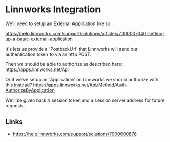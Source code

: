 # Linnworks Integration

We'll need to setup an External Application like so:

https://help.linnworks.com/support/solutions/articles/7000007340-setting-up-a-basic-external-application

It's lets us provide a 'PostbackUrl' that Linnworks will send our authentication token to via an http POST.

Then we should be able to authorize as described here: https://apps.linnworks.net/Api

Or if we've setup an 'Application' on Linnworks we should authorize with this instead? https://apps.linnworks.net/Api/Method/Auth-AuthorizeByApplication

We'll be given back a session token and a session server address for future requests.

## Links
 - https://help.linnworks.com/support/solutions/7000000878
